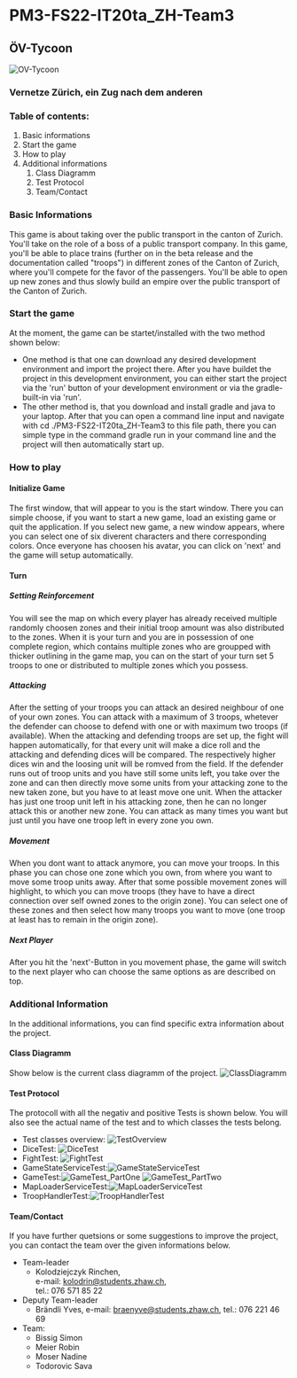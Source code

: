 # PM3-FS22-IT20ta_ZH-Team3
## ÖV-Tycoon
![OV-Tycoon](Documents/Design/Logo/OV-Tycoon.png)
### Vernetze Zürich, ein Zug nach dem anderen

### Table of contents:
1. Basic informations
2. Start the game
3. How to play
4. Additional informations
    1. Class Diagramm
    2. Test Protocol
    3. Team/Contact

### Basic Informations
This game is about taking over the public transport in the canton of Zurich. You'll take on the role of a boss of a public transport company. In this game, you'll be able to place trains (further on in the beta release and the documentation called "troops") in different zones of the Canton of Zurich, where you'll compete for the favor of the passengers. You'll be able to open up new zones and thus slowly build an empire over the public transport of the Canton of Zurich.


### Start the game
At the moment, the game can be startet/installed with the two method shown below:
* One method is that one can download any desired development environment and import the project there. After you have buildet the project in this development environment, you can either start the project via the 'run' button of your development environment or via the gradle-built-in via 'run'.
* The other method is, that you download and install gradle and java to your laptop. After that you can open a command line input and navigate with cd ./PM3-FS22-IT20ta_ZH-Team3 to this file path, there you can simple type in the command gradle run in your command line and the project will then automatically start up.

### How to play
#### Initialize Game
The first window, that will appear to you is the start window. There you can simple choose, if you want to start a new game, load an existing game or quit the application.
If you select new game, a new window appears, where you can select one of six diverent characters and there corresponding colors. Once everyone has choosen his avatar, you can click on 'next' and the game will setup automatically.
#### Turn
##### Setting Reinforcement
You will see the map on which every player has already received multiple randomly choosen zones and their initial troop amount was also distributed to the zones. When it is your turn and you are in possession of one complete region, which contains multiple zones who are groupped with thicker outlining in the game map, you can on the start of your turn set 5 troops to one or distributed to multiple zones which you possess.
##### Attacking
After the setting of your troops you can attack an desired neighbour of one of your own zones. You can attack with a maximum of 3 troops, whetever the defender can choose to defend with one or with maximum two troops (if available). When the attacking and defending troops are set up, the fight will happen automatically, for that every unit will make a dice roll and the attacking and defending dices will be compared. The respectively higher dices win and the loosing unit will be romved from the field.
If the defender runs out of troop units and you have still some units left, you take over the zone and can then directly move some units from your attacking zone to the new taken zone, but you have to at least move one unit.
When the attacker has just one troop unit left in his attacking zone, then he can no longer attack this or another new zone.
You can attack as many times you want but just until you have one troop left in every zone you own.
##### Movement
When you dont want to attack anymore, you can move your troops. In this phase you can chose one zone which you own, from where you want to move some troop units away. After that some possible movement zones will highlight, to which you can move troops (they have to have a direct connection over self owned zones to the origin zone). You can select one of these zones and then select how many troops you want to move (one troop at least has to remain in the origin zone).
##### Next Player
After you hit the 'next'-Button in you movement phase, the game will switch to the next player who can choose the same options as are described on top.

### Additional Information
In the additional informations, you can find specific extra information about the project.

#### Class Diagramm
Show below is the current class diagramm of the project.
![ClassDiagramm](Documents/ClassDiagram.png)

#### Test Protocol
The protocoll with all the negativ and positive Tests is shown below. You will also see the actual name of the test and to which classes the tests belong.
* Test classes overview: ![TestOverview](Documents/TestDocumentation/TestOverview.png)
* DiceTest: ![DiceTest](Documents/TestDocumentation/DiceTest.png)
* FightTest: ![FightTest](Documents/TestDocumentation/FightTest.png)
* GameStateServiceTest:![GameStateServiceTest](Documents/TestDocumentation/GameStateServiceTest.png)
* GameTest:![GameTest_PartOne](Documents/TestDocumentation/GameTest_PartOne.png) ![GameTest_PartTwo](Documents/TestDocumentation/GameTest_PartTwo.png)
* MapLoaderServiceTest:![MapLoaderServiceTest](Documents/TestDocumentation/MapLoaderServiceTest.png)
* TroopHandlerTest:![TroopHandlerTest](Documents/TestDocumentation/TroopHandlerTest.png)
#### Team/Contact
If you have further quetsions or some suggestions to improve the project, you can contact the team over the given informations below.
* Team-leader
    * Kolodziejczyk Rinchen, 		
    e-mail: kolodrin@students.zhaw.ch,		
	tel.: 076 571 85 22 			
* Deputy Team-leader
    * Brändli Yves,
    e-mail: braenyve@students.zhaw.ch,
    tel.: 076 221 46 69
* Team:
    * Bissig Simon
    * Meier Robin
    * Moser Nadine
    * Todorovic Sava
